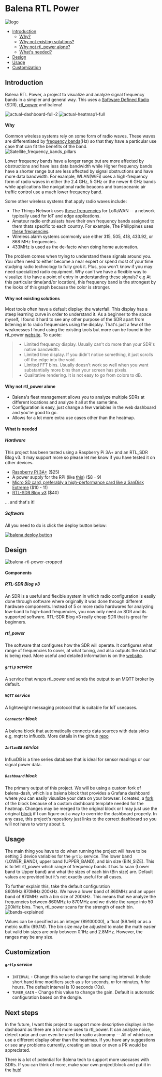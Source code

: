 # Balena RTL Power
![logo](./images/logo.png)

- [Introduction](#introduction)
    - [Why?](#why)
    - [Why not existing solutions?](#why-not-existing-solutions)
    - [Why not rtl_power alone?](#why-not-rtl_power-alone)
    - [What's needed?](#what-is-needed)
- [Design](#design)
- [Usage](#usage)
- [Customization](#customization)

## Introduction
Balena RTL Power, a project to visualize and analyze signal frequency bands in a simpler and general way. This uses a [Software Defined Radio](https://www.wirelessinnovation.org/assets/documents/SoftwareDefinedRadio.pdf) (SDR), [rtl_power](http://kmkeen.com/rtl-power/) and balena!

![actual-dashboard-full-2](./images/actual-dashboard-full-2.png)
![actual-heatmap1-full](./images/actual-heatmap1-full.png)

#### Why
Common wireless systems rely on some form of radio waves. These waves are differentiated by [frequency bands](https://www.jemengineering.com/blog-frequency-bands-and-applications/)(Hz) so that they have a particular use case that can fit the benefits of the band.
![Satellite_frequency_bands_pillars](./images/satellite-frequency-bands-pillars.jpg)

Lower frequency bands have a longer range but are more affected by obstructions and have less data bandwidth while Higher frequency bands have a shorter range but are less affected by signal obstructions and have more data bandwidth. For example, WLAN(WiFi) uses a high-frequency form of radio waves in either the 2.4 GHz, 5 GHz or the newer 6 GHz bands while applications like navigational radio beacons and transoceanic air traffic control use a much lower frequency band.

Some other wireless systems that apply radio waves include:
- The Things Network uses [these frequencies](https://www.thethingsnetwork.org/docs/lorawan/frequency-plans/) for LoRaWAN -- a network typically used for IoT and edge applications.
- Amateur radio enthusiasts have their own frequency bands assigned to them thats specific to each country. For example, The Philippines uses [these frequencies](https://www.para.org.ph/frequency-allocations.html).
- Wireless alarm systems commonly use either 315, 505, 418, 433.92, or 868 MHz frequencies.
- 433MHz is used as the de-facto when doing home automation.

The problem comes when trying to understand these signals around you. You often need to either become a near expert or spend most of your time studying radio technology to fully grok it. Plus, you won't know if you may need specialized radio equipment. Why can't we have a flexible way to visualize it to have a point of entry in understanding these signals? e.g At this particular time(and/or location), this frequency band is the strongest by the looks of this graph because the color is stronger.

#### Why not existing solutions
Most tools often have a default display: the waterfall. This display has a steep learning curve in order to understand it. As a beginner to the space myself, I found it hard to see any other purpose of the SDR apart from listening in to radio frequencies using the display. That's just a few of the weaknesses I found using the existing tools but more can be found in the rtl_power [website](http://kmkeen.com/rtl-power/). To quote:

> - Limited frequency display. Usually can't do more than your SDR's native bandwidth.
> - Limited time display. If you didn't notice something, it just scrolls off the edge into the void.
> - Limited FFT bins. Usually doesn't work so well when you want substantially more bins than your screen has pixels.
> - Qualitative rendering. It is not easy to go from colors to dB.

#### Why not rtl_power alone
- Balena's fleet management allows you to analyze multiple SDRs at different locations and analyze it all at the same time.
- Configuration is easy, just change a few variables in the web dashboard and you're good to go.
- Allows for a lot more extra use cases other than the heatmap.

#### What is needed
##### Hardware
This project has been tested using a Raspberry Pi 3A+ and an RTL_SDR Blog v3. It may support more so please let me know if you have tested it on other devices.

- [Raspberry Pi 3A+](https://www.adafruit.com/product/4027) ($25)
- A power supply for the RPi (like [this](https://www.adafruit.com/product/1995)) ($8 - 9)
- [Micro SD card, preferably a high-performance card like a SanDisk Extreme](https://www.amazon.com/SanDisk-Extreme-microSDHC-UHS-3-SDSQXAF-032G-GN6MA/dp/B06XWMQ81P) ($10 - 11)
- [RTL-SDR Blog v3](https://www.rtl-sdr.com/buy-rtl-sdr-dvb-t-dongles/) ($40)

... and that's it!

##### Software
All you need to do is click the deploy button below:

[![balena deploy button](https://www.balena.io/deploy.svg)](https://dashboard.balena-cloud.com/deploy?repoUrl=https://github.com/jaomaloy/balena-rtl-power)

## Design
![balena-rtl-power-cropped](./images/balena-rtl-power-cropped.png)

#### Components
##### RTL-SDR Blog v3
An SDR is a useful and flexible system in which radio configuration is easily done through software where originally it was done through different hardware components. Instead of 5 or more radio hardwares for analyzing low-band to high-band frequencies, you now only need an SDR and its supported software. RTL-SDR Blog v3 really cheap SDR that is great for beginners.
 
##### rtl_power
The software that configures how the SDR will operate. It configures what range of frequencies to cover, at what tuning, and also outputs the data that is being read. More useful and detailed information is on the [website](http://kmkeen.com/rtl-power/).

##### `grtlp` service
A service that wraps rtl_power and sends the output to an MQTT broker by default.

##### `MQTT` service
A lightweight messaging protocol that is suitable for IoT usecases.

##### `Connector` block
A balena block that automatically connects data sources with data sinks e.g, mqtt to influxdb. More details in the github [repo](https://github.com/balenablocks/connector)

##### `InfluxDB` service
InfluxDB is a time series database that is ideal for sensor readings or our signal power data.

##### `Dashboard` block
The primary output of this project. We will be using a custom fork of balena-dash, which is a balena block that provides a Grafana dashboard where you can easily visualize your data on your browser. I created, a [fork](https://github.com/jaomaloy/dashboard) of the block because of a custom dashboard template needed for the heatmap. Changes may be merged to the original block or I may just use the original [block](https://github.com/balenablocks/dashboard) if I can figure out a way to override the dashboard properly. In any case, this project's repository just links to the correct dashboard so you will not have to worry about it.

## Usage
The main thing you have to do when running the project will have to be setting 3 device variables for the `grtlp` service. The lower band (LOWER_BAND), upper band (UPPER_BAND), and bin size (BIN_SIZE). This is to tell rtl_power which range of frequency bands it has to scan (Lower band to Upper band) and what the sizes of each bin (Bin size) are. Default values are provided but it's not exactly useful for all cases.

To further explain this, take the default configuration 860MHz:870MHz:200kHz. We have a lower band of 860MHz and an upper band of 870MHz with a bin size of 200kHz. This means that we analyze the frequencies between 860MHz to 870MHz and we divide the range into 50 200kHz bins. Then, rtl_power scans for the strength of each bin.
![bands-explained](./images/bands-explained.png)

Values can be specified as an integer (89100000), a float (89.1e6) or as a metric suffix (89.1M). The bin size may be adjusted to make the math easier but valid bin sizes are only between 0.1Hz and 2.8MHz. However, the ranges may be any size. 

## Customization
##### `grtlp` service
- `INTERVAL` - Change this value to change the sampling interval. Include short hand time modifiers such as *s* for seconds, *m* for minutes, *h* for hours. The default interval is 10 seconds (10s).
- `TUNER_GAIN` - Change this value to change the gain. Default is automatic configuration based on the dongle.

## Next steps
In the future, I want this project to support more descriptive displays in the dashboard as there are a lot more uses to rtl_power. It can analyze noise, detect radar and can even be used for radio astronomy -- All of which can use a different display other than the heatmap. If you have any suggestions or see any problems currently, creating an issue or even a PR would be appreciated.

There is a lot of potential for Balena tech to support more usecases with SDRs. If you can think of more, make your own project/block and put it in the [hub](https://hub.balena.io/)!
